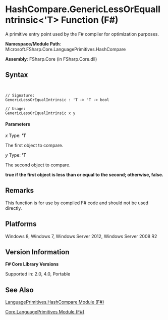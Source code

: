 # HashCompare.GenericLessOrEqualIntrinsic<'T> Function (F#)

A primitive entry point used by the F# compiler for optimization purposes.

**Namespace/Module Path**: Microsoft.FSharp.Core.LanguagePrimitives.HashCompare

**Assembly**: FSharp.Core (in FSharp.Core.dll)


## Syntax


```


// Signature:
GenericLessOrEqualIntrinsic : 'T -> 'T -> bool

// Usage:
GenericLessOrEqualIntrinsic x y

```



#### Parameters
*x*
Type: **'T**


The first object to compare.


*y*
Type: **'T**


The second object to compare.



**true if the first object is less than or equal to the second; otherwise, false.**
## Remarks
This function is for use by compiled F# code and should not be used directly.


## Platforms
Windows 8, Windows 7, Windows Server 2012, Windows Server 2008 R2


## Version Information
**F# Core Library Versions**

Supported in: 2.0, 4.0, Portable




## See Also
[LanguagePrimitives.HashCompare Module &#40;F&#35;&#41;](LanguagePrimitives.HashCompare+Module+%28FSharp%29.md)

[Core.LanguagePrimitives Module &#40;F&#35;&#41;](Core.LanguagePrimitives+Module+%28FSharp%29.md)

